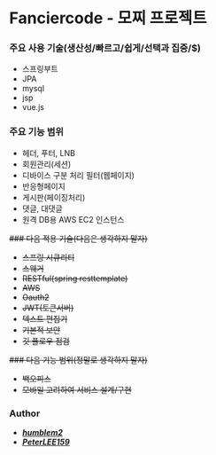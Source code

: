# Fanciercode - 모찌 프로젝트

### 주요 사용 기술(생산성/빠르고/쉽게/선택과 집중/$)
- 스프링부트
- JPA
- mysql
- jsp
- vue.js

### 주요 기능 범위
- 헤더, 푸터, LNB
- 회원관리(세션)
- 디바이스 구분 처리 필터(웹페이지)
- 반응형페이지
- 게시판(페이징처리)
- 댓글, 대댓글
- 원격 DB용 AWS EC2 인스턴스

~~### 다음 적용 기술(다음은 생각하지 말자)~~
- ~~스프링 시큐리티~~
- ~~스웨거~~
- ~~RESTful(spring resttemplate)~~
- ~~AWS~~
- ~~Oauth2~~
- ~~JWT(토큰서버)~~
- ~~텍스트 편집기~~
- ~~기본적 보안~~
- ~~깃 플로우 점검~~ 

~~### 다음 기능 범위(정말로 생각하지 말자)~~
- ~~백오피스~~
- ~~모바일 고려하여 서비스 설계/구현~~

### Author
- [*__humblem2__*](https://github.com/humblem2)
- [*__PeterLEE159__*](https://github.com/PeterLEE159)


